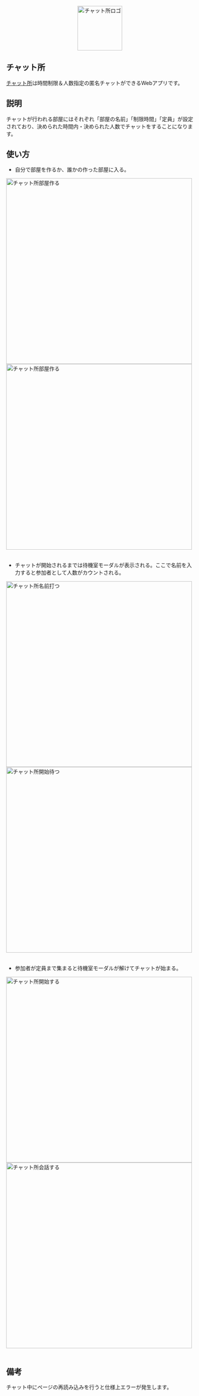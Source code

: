 <br>
<div align="center">
  <img height="120px" src="https://user-images.githubusercontent.com/77872204/114045325-e780fe00-98c2-11eb-809c-ddd5235042eb.png" alt="チャット所ロゴ">
</div>

## チャット所
[チャット所](http://chatjo.corkbat.com)は時間制限＆人数指定の匿名チャットができるWebアプリです。

## 説明
チャットが行われる部屋にはそれぞれ「部屋の名前」「制限時間」「定員」が設定されており、決められた時間内・決められた人数でチャットをすることになります。

## 使い方
- 自分で部屋を作るか、誰かの作った部屋に入る。

<div>
  <img height="500px" src="https://user-images.githubusercontent.com/77872204/114051423-0b930e00-98c8-11eb-9b5b-48a3ccc9324d.jpg" alt="チャット所部屋作る">
  <img height="500px" src="https://user-images.githubusercontent.com/77872204/114051740-53b23080-98c8-11eb-8093-44970750d61c.jpg" alt="チャット所部屋作る">
</div>
<br>

- チャットが開始されるまでは待機室モーダルが表示される。ここで名前を入力すると参加者として人数がカウントされる。

<div>
  <img height="500px" src="https://user-images.githubusercontent.com/77872204/114052504-100bf680-98c9-11eb-9412-cdafed9aa26f.jpg" alt="チャット所名前打つ">
  <img height="500px" src="https://user-images.githubusercontent.com/77872204/114052592-22863000-98c9-11eb-8512-0cd18325885e.jpg" alt="チャット所開始待つ">
</div>
<br>

- 参加者が定員まで集まると待機室モーダルが解けてチャットが始まる。

<div>
  <img height="500px" src="https://user-images.githubusercontent.com/77872204/114053233-b9eb8300-98c9-11eb-82a1-c5a6ad9e3f78.jpg" alt="チャット所開始する">
  <img height="500px" src="https://user-images.githubusercontent.com/77872204/114053300-cb348f80-98c9-11eb-9b9e-1c5d1e45ca27.jpg" alt="チャット所会話する">
</div>
<br>

## 備考
チャット中にページの再読み込みを行うと仕様上エラーが発生します。